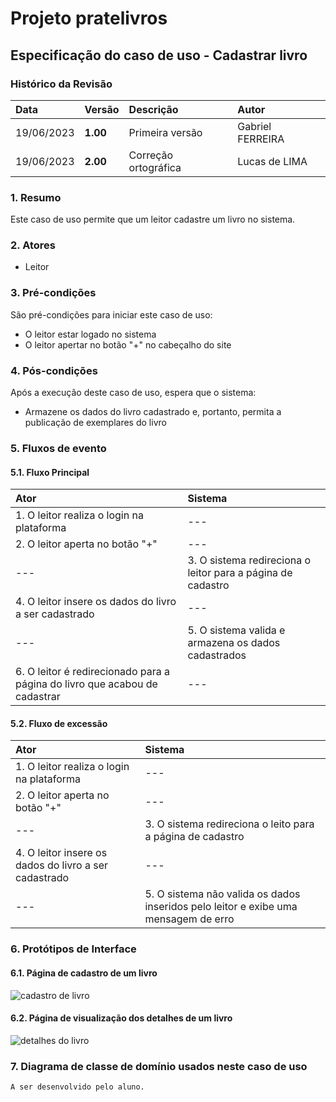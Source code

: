 # Projeto pratelivros

## Especificação do caso de uso - Cadastrar livro

### Histórico da Revisão 
|  Data  | Versão | Descrição | Autor |
|:-------|:-------|:----------|:------|
| 19/06/2023 | **1.00** | Primeira versão  | Gabriel FERREIRA |
| 19/06/2023 | **2.00** | Correção ortográfica  | Lucas de LIMA |


### 1. Resumo 
Este caso de uso permite que um leitor cadastre um livro no sistema.

### 2. Atores 
- Leitor

### 3. Pré-condições
São pré-condições para iniciar este caso de uso:
- O leitor estar logado no sistema
- O leitor apertar no botão "+" no cabeçalho do site

### 4. Pós-condições
Após a execução deste caso de uso, espera que o sistema:
- Armazene os dados do livro cadastrado e, portanto, permita a publicação de exemplares do livro

### 5. Fluxos de evento

#### 5.1. Fluxo Principal 
|  Ator  | Sistema |
|:-------|:------- |
|1. O leitor realiza o login na plataforma | --- |
|2. O leitor aperta no botão "+" | --- |
| --- |3. O sistema redireciona o leitor para a página de cadastro | --- |
|4. O leitor insere os dados do livro a ser cadastrado | --- |
|--- |5. O sistema valida e armazena os dados cadastrados |
|6. O leitor é redirecionado para a página do livro que acabou de cadastrar | --- |


#### 5.2. Fluxo de excessão 
|  Ator  | Sistema |
|:-------|:------- |
|1. O leitor realiza o login na plataforma | --- |
|2. O leitor aperta no botão "+" | --- |
| --- |3. O sistema redireciona o leito para a página de cadastro | --- |
|4. O leitor insere os dados do livro a ser cadastrado | --- |
|--- |5. O sistema não valida os dados inseridos pelo leitor e exibe uma mensagem de erro |

### 6. Protótipos de Interface
#### 6.1. Página de cadastro de um livro
![cadastro de livro](https://github.com/PI-InfoWeb-CNAT/2023-pratelivros/assets/84422577/57df6ee0-5cac-42bb-b6a8-15f8b6fab83b)

#### 6.2. Página de visualização dos detalhes de um livro
![detalhes do livro](https://github.com/PI-InfoWeb-CNAT/2023-pratelivros/assets/84422577/9b85d29a-28b6-4527-a857-a5514be31a39)

### 7. Diagrama de classe de domínio usados neste caso de uso
`A ser desenvolvido pelo aluno.`
